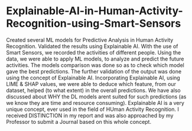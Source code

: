 # Explainable-AI-in-Human-Activity-Recognition-using-Smart-Sensors
Created several ML models for Predictive Analysis in Human Activity Recognition. Validated the results using Explainable AI.
With the use of Smart Sensors, we recorded the activities of different people.
Using the data, we were able to apply ML models, to analyze and predict the future activities.
The models comparison was done so as to check which model gave the best predictions.
The further validation of the output was done using the concept of Explainable AI.
Incorporating Explainable AI, using LIME & SHAP values, we were able to deduce which feature, from our dataset, helped (to what extent) in the overall predictions.
We have also discussed about WHY the DL models arent suited for such predictions (as we know they are time and resource consuming).
Explainable AI is a very unique concept, ever used in the field of HUman Activity Recognition.
I received DISTINCTION in my report and was also approached by my Professor to submit a Journal based on this whole concept.

